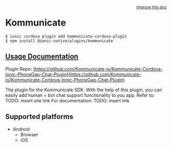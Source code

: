<a style="float:right;font-size:12px;" href="http://github.com/danielsogl/awesome-cordova-plugins/edit/master/src/@awesome-cordova-plugins/plugins/kommunicate/index.ts#L2">
  Improve this doc
</a>

# Kommunicate

```
$ ionic cordova plugin add kommunicate-cordova-plugin
$ npm install @ionic-native/plugins/kommunicate
```

## [Usage Documentation](https://ionicframework.com/docs/native/kommunicate/)

Plugin Repo: [https://github.com/Kommunicate-io/Kommunicate-Cordova-Ionic-PhoneGap-Chat-Plugin](https://github.com/Kommunicate-io/Kommunicate-Cordova-Ionic-PhoneGap-Chat-Plugin)

The plugin for the Kommunicate SDK.
With the help of this plugin, you can easily add human + bot chat support functionality to you app.
Refer to: TODO: insert site link
For documentation: TODO: insert link

## Supported platforms

- Android
  - Browser
  - iOS
  


